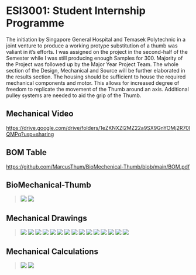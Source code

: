 # **ESI3001: Student Internship Programme**

The initiation by Singapore General Hospital and Temasek Polytechnic in a joint venture to produce a working protype substitution of a thumb was valiant in it’s efforts. I was assigned on the project in the second-half of the Semester while I was still producing enough Samples for 300. Majority of the Project was followed up by the Major Year Project Team. The whole section of the Design, Mechanical and Source will be further elaborated in the results section. The housing should be sufficient to house the required mechanical components and motor. This allows for increased degree of freedom to replicate the movement of the Thumb around an axis. Additional pulley systems are needed to aid the grip of the Thumb.

## Mechanical Video

https://drive.google.com/drive/folders/1eZKNXZl2MZ22a9SX9GnYOMj2R70lQMPq?usp=sharing

## BOM Table
https://github.com/MarcusThum/BioMechenical-Thumb/blob/main/BOM.pdf

## BioMechanical-Thumb

> ![](BioMechanical_Thumb_Relaxed.png)
> ![](BioMechanical_Thumb.png)

## Mechanical Drawings
> ![](Mechanical-Drawings/Drawings_Page_01.jpg)
> ![](Mechanical-Drawings/Drawings_Page_02.jpg)
> ![](Mechanical-Drawings/Drawings_Page_03.jpg)
> ![](Mechanical-Drawings/Drawings_Page_04.jpg)
> ![](Mechanical-Drawings/Drawings_Page_05.jpg)
> ![](Mechanical-Drawings/Drawings_Page_06.jpg)
> ![](Mechanical-Drawings/Drawings_Page_07.jpg)
> ![](Mechanical-Drawings/Drawings_Page_08.jpg)
> ![](Mechanical-Drawings/Drawings_Page_09.jpg)
> ![](Mechanical-Drawings/Drawings_Page_10.jpg)
> ![](Mechanical-Drawings/Drawings_Page_11.jpg)
> ![](Mechanical-Drawings/Drawings_Page_12.jpg)
> ![](Mechanical-Drawings/Drawings_Page_13.jpg)
> ![](Mechanical-Drawings/Drawings_Page_14.jpg)
> ![](Mechanical-Drawings/Drawings_Page_15.jpg)

## Mechanical Calculations

> ![](Mechanical-Calculations/Trimmer_POT_vs_Encoder.jpg)
> ![](Mechanical-Calculations/Mechanical_Calculations.jpg)
